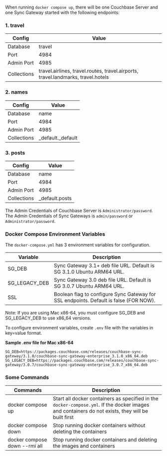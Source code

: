 When running `docker compose up`, there will be one Couchbase Server and one Sync Gateway started with the following endpoints:

### 1. travel

 | Config      | Value       |
 | ----------- | ----------- |
 | Database    | travel      |
 | Port        | 4984        |
 | Admin Port  | 4985        |
 | Collections | travel.airlines, travel.routes, travel.airports, travel.landmarks, travel.hotels |


### 2. names

 | Config      | Value             |
 | ----------- | ----------------- |
 | Database    | name              |
 | Port        | 4984              |
 | Admin Port  | 4985              |
 | Collections | _default._default |

### 3. posts

 | Config      | Value             |
 | ----------- | ----------------- |
 | Database    | name              |
 | Port        | 4984              |
 | Admin Port  | 4985              |
 | Collections | _default.posts    |


The Admin Credentials of Couchbase Server is `Administrator/password`.
The Admin Credentials of Sync Gateways is `admin/password` or `Administrator/password`.

### Docker Compose Environment Variables

The `docker-compose.yml` has 3 environment variables for configuration.

 | Variable      |   Description  |
 | ------------- | -------------- |
 | SG_DEB        | Sync Gateway 3.1+ deb file URL. Default is SG 3.1.0 Ubuntu ARM64 URL.                 |
 | SG_LEGACY_DEB | Sync Gateway 3.0 deb file URL. Default is SG 3.0.7 Ubuntu ARM64 URL.                  |
 | SSL           | Boolean flag to configure Sync Gateway for SSL endpoints. Default is false (FOR NOW). |

 Note: If you are using Mac x86-64, you must configure SG_DEB and SG_LEGACY_DEB to use x86_64 versions. 

 To configure environment variables, create `.env` file with the variables in key=value format.

 **Sample .env file for Mac x86-64**
```
SG_DEB=https://packages.couchbase.com/releases/couchbase-sync-gateway/3.1.0/couchbase-sync-gateway-enterprise_3.1.0_x86_64.deb
SG_LEGACY_DEB=https://packages.couchbase.com/releases/couchbase-sync-gateway/3.0.7/couchbase-sync-gateway-enterprise_3.0.7_x86_64.deb
```

### Some Commands

 |      Commands       |   Description  |
 | ------------------- | -------------- |
 | docker compose up   | Start all docker containers as specified in the `docker-compose.yml`. If the docker images and containers do not exists, they will be built first |
 | docker compose down | Stop running docker containers without deleting the containers |
 | docker compose down --rmi all | Stop running docker containers and deleting the images and containers |
